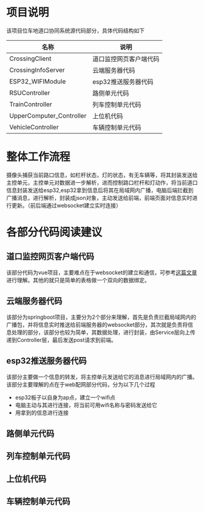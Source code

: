 # 项目说明
该项目位车地道口协同系统源代码部分，具体代码结构如下

| 名称                     | 说明                   |
| ------------------------ | ---------------------- |
| CrossingClient           | 道口监控网页客户端代码 |
| CrossingInfoServer       | 云端服务器代码         |
| ESP32_WIFIModule         | esp32推送服务器代码    |
| RSUController            | 路侧单元代码           |
| TrainController          | 列车控制单元代码       |
| UpperComputer_Controller | 上位机代码             |
| VehicleController        | 车辆控制单元代码       |

# 整体工作流程
摄像头捕获当前路口信息，如栏杆状态，灯的状态，有无车辆等，将其封装发送给主控单元，主控单元对数据进一步解析，进而控制路口栏杆和灯动作，将当前道口信息封装发送给esp32,esp32拿到信息后将其在局域网内广播，电脑后端拦截到广播消息，进行解析，封装成json对象，主动发送给前端，前端页面对信息实时进行更新。（前后端通过websocket建立实时连接）

# 各部分代码阅读建议

## 道口监控网页客户端代码
该部分代码为vue项目，主要难点在于websocket的建立和通信，可参考[这篇文章](https://juejin.cn/post/6982078455722557448
)进行理解。其他的就只是简单的表格做一个双向的数据绑定。

## 云端服务器代码
该部分为springboot项目，主要分为2个部分来理解，首先是负责拦截局域网内的广播包，并将信息实时推送给前端服务器的websocket部分，其次就是负责将信息处理的部分，该部分也较为简单，其数据处理，进行封装，由Service层向上传递到Controller层，最后发送post请求到前端。

## esp32推送服务器代码
该部分主要做一个信息的转发，将主控单元发送给它的消息进行局域网内的广播。
该部分主要理解的点在于web配网部分代码，分为以下几个过程
- esp32板子以自身为ap点，建立一个wifi点
- 电脑主动与其进行连接，将当前可用wifi名称与密码发送给它
- 用拿到的信息进行连接

## 路侧单元代码


## 列车控制单元代码
## 上位机代码
## 车辆控制单元代码
